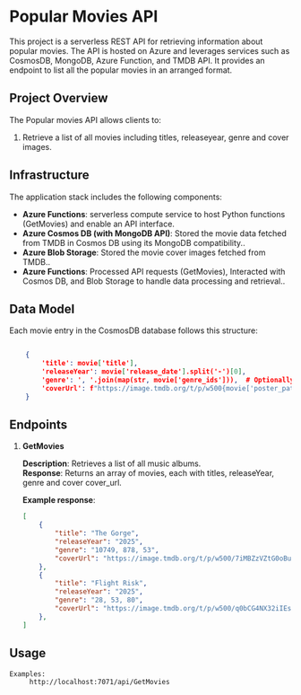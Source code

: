 # Popular Movies API

This project is a serverless REST API for retrieving information about popular movies. The API is hosted on Azure and leverages services such as CosmosDB, MongoDB, Azure Function, and TMDB API. It provides an endpoint to list all the popular movies in an arranged format.

## Project Overview

The Popular movies API allows clients to:
1. Retrieve a list of all movies including titles, releaseyear, genre and cover images.

 ## Infrastructure

The application stack includes the following components:
- **Azure Functions**: serverless compute service to host Python functions (GetMovies) and enable an API interface.
- **Azure Cosmos DB (with MongoDB API)**: Stored the movie data fetched from TMDB in Cosmos DB using its MongoDB compatibility..
- **Azure Blob Storage**: Stored the movie cover images fetched from TMDB..
- **Azure Functions**: Processed API requests (GetMovies), Interacted with Cosmos DB, and Blob Storage to handle data processing and retrieval..

## Data Model

Each movie entry in the CosmosDB database follows this structure:
```json

    {
        'title': movie['title'],
        'releaseYear': movie['release_date'].split('-')[0],
        'genre': ', '.join(map(str, movie['genre_ids'])),  # Optionally map genre IDs to genre names
        'coverUrl': f"https://image.tmdb.org/t/p/w500{movie['poster_path']}"
    }

```


## Endpoints

1. **GetMovies**

    **Description**: Retrieves a list of all music albums.  
    **Response**: Returns an array of movies, each with titles, releaseYear, genre and cover cover_url.

    **Example response**:
    ```json
    [
        {
            "title": "The Gorge",
            "releaseYear": "2025",
            "genre": "10749, 878, 53",
            "coverUrl": "https://image.tmdb.org/t/p/w500/7iMBZzVZtG0oBug4TfqDb9ZxAOa.jpg"
        },
        {
            "title": "Flight Risk",
            "releaseYear": "2025",
            "genre": "28, 53, 80",
            "coverUrl": "https://image.tmdb.org/t/p/w500/q0bCG4NX32iIEsRFZqRtuvzNCyZ.jpg"
        },
    ]
    ```

## Usage
 
    Examples:
         http://localhost:7071/api/GetMovies
